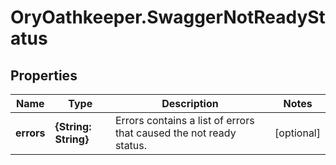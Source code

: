 # OryOathkeeper.SwaggerNotReadyStatus

## Properties
Name | Type | Description | Notes
------------ | ------------- | ------------- | -------------
**errors** | **{String: String}** | Errors contains a list of errors that caused the not ready status. | [optional] 


